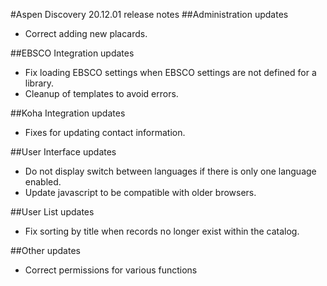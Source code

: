 #Aspen Discovery 20.12.01 release notes
##Administration updates
- Correct adding new placards.

##EBSCO Integration updates
- Fix loading EBSCO settings when EBSCO settings are not defined for a library.
- Cleanup of templates to avoid errors.  

##Koha Integration updates
- Fixes for updating contact information.

##User Interface updates
- Do not display switch between languages if there is only one language enabled. 
- Update javascript to be compatible with older browsers.

##User List updates
- Fix sorting by title when records no longer exist within the catalog. 

##Other updates
- Correct permissions for various functions